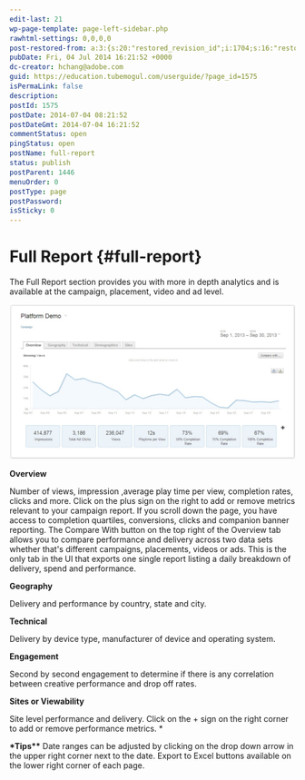 ```yaml
---
edit-last: 21
wp-page-template: page-left-sidebar.php
rawhtml-settings: 0,0,0,0
post-restored-from: a:3:{s:20:"restored_revision_id";i:1704;s:16:"restored_by_user";i:7;s:13:"restored_time";i:1405372507;}
pubDate: Fri, 04 Jul 2014 16:21:52 +0000
dc-creator: hchang@adobe.com
guid: https://education.tubemogul.com/userguide/?page_id=1575
isPermaLink: false
description: 
postId: 1575
postDate: 2014-07-04 08:21:52
postDateGmt: 2014-07-04 16:21:52
commentStatus: open
pingStatus: open
postName: full-report
status: publish
postParent: 1446
menuOrder: 0
postType: page
postPassword: 
isSticky: 0
---
```


# Full Report {#full-report}

The Full Report section provides you with more in depth analytics and is available at the campaign, placement, video and ad level.
  
[ ![FR](assets/fr-1024x555.jpg)](assets/fr.jpg)

**Overview**

Number of views, impression ,average play time per view, completion rates, clicks and more. Click on the plus sign on the right to add or remove metrics relevant to your campaign report. If you scroll down the page, you have access to completion quartiles, conversions, clicks and companion banner reporting. The Compare With button on the top right of the Overview tab allows you to compare performance and delivery across two data sets whether that's different campaigns, placements, videos or ads. This is the only tab in the UI that exports one single report listing a daily breakdown of delivery, spend and performance.

**Geography**

Delivery and performance by country, state and city.

**Technical**

Delivery by device type, manufacturer of device and operating system.

**Engagement**

Second by second engagement to determine if there is any correlation between creative performance and drop off rates.

**Sites or Viewability**

Site level performance and delivery. Click on the + sign on the right corner to add or remove performance metrics.
&#42;

**&#42;Tips&#42;&#42;**
Date ranges can be adjusted by clicking on the drop down arrow in the upper right corner next to the date. Export to Excel buttons available on the lower right corner of each page. 